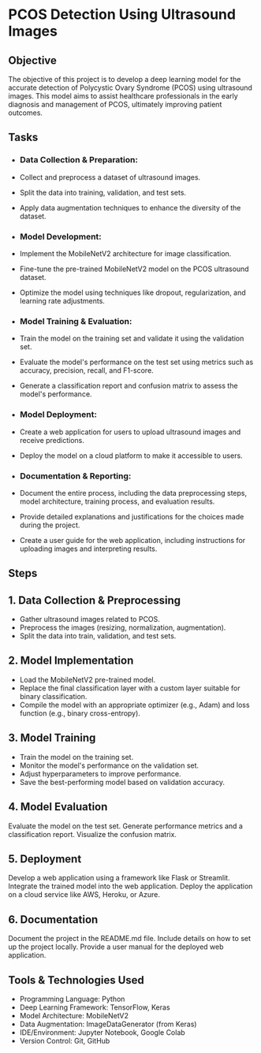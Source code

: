 # PCOS Detection Using Ultrasound Images

## Objective
The objective of this project is to develop a deep learning model for the accurate detection of Polycystic Ovary Syndrome (PCOS) using ultrasound images. This model aims to assist healthcare professionals in the early diagnosis and management of PCOS, ultimately improving patient outcomes.

## Tasks
- ### Data Collection & Preparation:

- Collect and preprocess a dataset of ultrasound images.
- Split the data into training, validation, and test sets.
- Apply data augmentation techniques to enhance the diversity of the dataset.

- ### Model Development:

- Implement the MobileNetV2 architecture for image classification.
- Fine-tune the pre-trained MobileNetV2 model on the PCOS ultrasound dataset.
- Optimize the model using techniques like dropout, regularization, and learning rate adjustments.

- ### Model Training & Evaluation:

- Train the model on the training set and validate it using the validation set.
- Evaluate the model's performance on the test set using metrics such as accuracy, precision, recall, and F1-score.
- Generate a classification report and confusion matrix to assess the model's performance.

- ### Model Deployment:

- Create a web application for users to upload ultrasound images and receive predictions.
- Deploy the model on a cloud platform to make it accessible to users.

- ### Documentation & Reporting:

- Document the entire process, including the data preprocessing steps, model architecture, training process, and evaluation results.
- Provide detailed explanations and justifications for the choices made during the project.
- Create a user guide for the web application, including instructions for uploading images and interpreting results.

## Steps

## 1. Data Collection & Preprocessing
- Gather ultrasound images related to PCOS.
- Preprocess the images (resizing, normalization, augmentation).
- Split the data into train, validation, and test sets.

## 2. Model Implementation
- Load the MobileNetV2 pre-trained model.
- Replace the final classification layer with a custom layer suitable for binary classification.
- Compile the model with an appropriate optimizer (e.g., Adam) and loss function (e.g., binary cross-entropy).
  
## 3. Model Training
- Train the model on the training set.
- Monitor the model's performance on the validation set.
- Adjust hyperparameters to improve performance.
- Save the best-performing model based on validation accuracy.
  
## 4. Model Evaluation
Evaluate the model on the test set.
Generate performance metrics and a classification report.
Visualize the confusion matrix.

## 5. Deployment
Develop a web application using a framework like Flask or Streamlit.
Integrate the trained model into the web application.
Deploy the application on a cloud service like AWS, Heroku, or Azure.

## 6. Documentation
Document the project in the README.md file.
Include details on how to set up the project locally.
Provide a user manual for the deployed web application.

## Tools & Technologies Used
- Programming Language: Python
- Deep Learning Framework: TensorFlow, Keras
- Model Architecture: MobileNetV2
- Data Augmentation: ImageDataGenerator (from Keras)
- IDE/Environment: Jupyter Notebook, Google Colab
- Version Control: Git, GitHub


